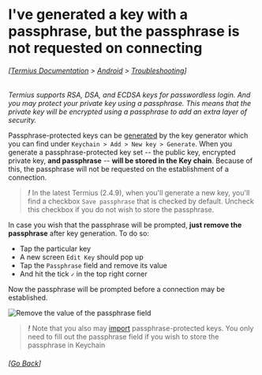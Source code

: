 # I've generated a key with a passphrase, but the passphrase is not requested on connecting
###### [[Termius Documentation](../../README.md) > [Android](../README.md) > [Troubleshooting](README.md)]

*Termius supports RSA, DSA, and ECDSA keys for passwordless login. And you may protect your private key using a passphrase. This means that the private key will be encrypted using a passphrase to add an extra layer of security.*

Passphrase-protected keys can be [generated](../../features/keychain.md#generate-a-key) by the key generator which you can find under `Keychain > Add > New key > Generate`. When you generate a passphrase-protected key set -- the public key, encrypted private key, **and passphrase** -- **will be stored in the Key chain**. Because of this, the passphrase will not be requested on the establishment of a connection.

> ***!*** In the latest Termius (2.4.9), when you'll generate a new key, you'll find a checkbox `Save passphrase` that is checked by default. Uncheck this checkbox if you do not wish to store the passphrase.

In case you wish that the passphrase will be prompted, **just remove the passphrase** after key generation. To do so:
* Tap the particular key
* A new screen `Edit Key` should pop up
* Tap the `Passphrase` field and remove its value
* And hit the tick `✓` in the top right corner

Now the passphrase will be prompted before a connection may be established.

![Remove the value of the passphrase field](../../.images/screenshots/passphrase-prompt.gif)


> ***!*** Note that you also may [import](../../features/keychain.md#import-keys) passphrase-protected keys. You only need to fill out the passphrase field if you wish to store the passphrase in Keychain

###### [[Go Back](README.md)]
